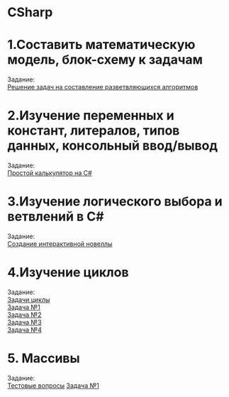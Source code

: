 # CSharp
# 1.Составить математическую модель, блок-схему к задачам
Задание:  
[Решение задач на составление  разветвляющихся  алгоритмов](блок-схемы.docx)
# 2.Изучение переменных и констант, литералов, типов данных, консольный ввод/вывод
Задание:  
[Простой калькулятор на С#](calculater)
# 3.Изучение логического выбора и ветвлений в C#
Задание:  
[Создание интерактивной новеллы](novella)
# 4.Изучение циклов
Задание:  
[Задачи циклы](tasksCycles)  
[Задача №1](tasksCycles/task1)  
[Задача №2](tasksCycles/task2)  
[Задача №3](tasksCycles/task3)  
[Задача №4](tasksCycles/task4)
# 5. Массивы
Задание:  
[Тестовые вопросы](tasksArray/testArray.txt) 
[Задача №1](tasksArray/Array1)
